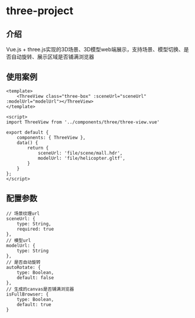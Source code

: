 # three-project

## 介绍
Vue.js + three.js实现的3D场景、3D模型web端展示，支持场景、模型切换、是否自动旋转、展示区域是否铺满浏览器

## 使用案例
```
<template>
    <ThreeView class="three-box" :sceneUrl="sceneUrl" :modelUrl="modelUrl"></ThreeView>
</template>

<script>
import ThreeView from '../components/three/three-view.vue'

export default {
    components: { ThreeView },
    data() {
        return {
            sceneUrl: 'file/scene/mall.hdr',
            modelUrl: 'file/helicopter.gltf',
        }
    }
};
</script>
```

## 配置参数
```
// 场景纹理url
sceneUrl: {
    type: String,
    required: true
},
// 模型url
modelUrl: {
    type: String
},
// 是否自动旋转
autoRotate: {
    type: Boolean,
    default: false
},
// 生成的canvas是否铺满浏览器
isFullBrowser: {
    type: Boolean,
    default: true
}
```